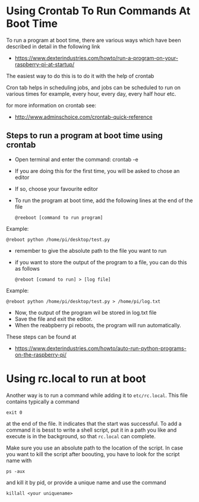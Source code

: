 # Using Crontab To Run Commands At Boot Time

To run a program at boot time, there are various ways which have been
described in detail in the following link

* <https://www.dexterindustries.com/howto/run-a-program-on-your-raspberry-pi-at-startup/>

The easiest way to do this is to do it with the help of crontab

Cron tab helps in scheduling jobs, and jobs can be scheduled to run on
various times for example, every hour, every day, every half hour etc.

for more information on crontab see:

* <http://www.adminschoice.com/crontab-quick-reference>


## Steps to run a program at boot time using crontab

* Open terminal and enter the command: crontab -e
* If you are doing this for the first time, you will be asked to chose
  an editor
* If so, choose your favourite editor
* To run the program at boot time, add the following lines at the end
  of the file

      @reeboot [command to run program]

Example:

	@reboot python /home/pi/desktop/test.py

* remember to give the absolute path to the file you want to run
* if you want to store the output of the program to a file, you can do
  this as follows

      @reboot [comand to run] > [log file]

Example:

	@reboot python /home/pi/desktop/test.py > /home/pi/log.txt

* Now, the output of the program wil be stored in log.txt file
* Save the file and exit the editor.
* When the reabpberry pi reboots, the program will run automatically.

These steps can be found at

* <https://www.dexterindustries.com/howto/auto-run-python-programs-on-the-raspberry-pi/>

# Using rc.local to run at boot

Another way is to run a command while adding it to
`etc/rc.local`. This file contains typically a command

    exit 0

at the end of the file. It indicates that the start was successful. To
add a command it is besst to write a shell script, put it in a path
you like and execute is in the background, so that `rc.local` can
complete.

Make sure you use an absolute path to the location of the script.
In case you want to kill the script after boouting, you have to look
for the script name with

    ps -aux

and kill it by pid, or provide a unique name and use the command

    killall <your uniquename>


